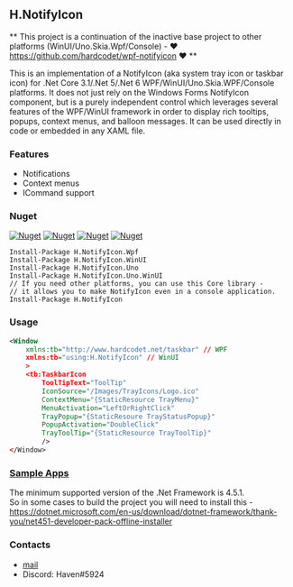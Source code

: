 ## H.NotifyIcon

** This project is a continuation of the inactive base project to 
other platforms (WinUI/Uno.Skia.Wpf/Console) - ❤️ https://github.com/hardcodet/wpf-notifyicon ❤️ **

This is an implementation of a NotifyIcon (aka system tray icon or taskbar icon)
for .Net Core 3.1/.Net 5/.Net 6 WPF/WinUI/Uno.Skia.WPF/Console platforms.
It does not just rely on the Windows Forms NotifyIcon component, 
but is a purely independent control which leverages several features of the WPF/WinUI framework 
in order to display rich tooltips, popups, context menus, and balloon messages. 
It can be used directly in code or embedded in any XAML file.

### Features

- Notifications
- Context menus
- ICommand support

### Nuget

[![Nuget](https://img.shields.io/nuget/dt/H.NotifyIcon.Wpf.svg?style=flat-square&label=H.NotifyIcon.Wpf)](https://www.nuget.org/packages/H.NotifyIcon.Wpf/)
[![Nuget](https://img.shields.io/nuget/dt/H.NotifyIcon.WinUI.svg?style=flat-square&label=H.NotifyIcon.WinUI)](https://www.nuget.org/packages/H.NotifyIcon.WinUI/)
[![Nuget](https://img.shields.io/nuget/dt/H.NotifyIcon.Uno.svg?style=flat-square&label=H.NotifyIcon.Uno)](https://www.nuget.org/packages/H.NotifyIcon.Uno/)
[![Nuget](https://img.shields.io/nuget/dt/H.NotifyIcon.Uno.WinUI.svg?style=flat-square&label=H.NotifyIcon.Uno.WinUI)](https://www.nuget.org/packages/H.NotifyIcon.Uno.WinUI/)

```
Install-Package H.NotifyIcon.Wpf
Install-Package H.NotifyIcon.WinUI
Install-Package H.NotifyIcon.Uno
Install-Package H.NotifyIcon.Uno.WinUI
// If you need other platforms, you can use this Core library - 
// it allows you to make NotifyIcon even in a console application.
Install-Package H.NotifyIcon
```

### Usage

```xml
<Window
    xmlns:tb="http://www.hardcodet.net/taskbar" // WPF
    xmlns:tb="using:H.NotifyIcon" // WinUI
    >
    <tb:TaskbarIcon
        ToolTipText="ToolTip"
        IconSource="/Images/TrayIcons/Logo.ico"
        ContextMenu="{StaticResource TrayMenu}"
        MenuActivation="LeftOrRightClick"
        TrayPopup="{StaticResoure TrayStatusPopup}"
        PopupActivation="DoubleClick"
        TrayToolTip="{StaticResource TrayToolTip}"
        />
</Window>
```

### [Sample Apps](https://github.com/HavenDV/H.NotifyIcon/tree/master/src/apps)
The minimum supported version of the .Net Framework is 4.5.1.  
So in some cases to build the project you will need to install this -  
https://dotnet.microsoft.com/en-us/download/dotnet-framework/thank-you/net451-developer-pack-offline-installer

### Contacts
* [mail](mailto:havendv@gmail.com)
* Discord: Haven#5924